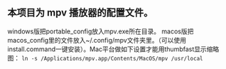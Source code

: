 ## 本项目为 mpv 播放器的配置文件。
windows版把portable_config放入mpv.exe所在目录。
macos版把macos_config里的文件放入~/.config/mpv文件夹里。（可以使用install.command一键安装）。Mac平台做如下设置才能用thumbfast显示缩略图：
`ln -s /Applications/mpv.app/Contents/MacOS/mpv /usr/local`


